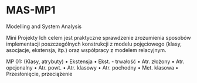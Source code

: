 # MAS-MP1
Modelling and System Analysis

Mini Projekty
Ich celem jest praktyczne sprawdzenie zrozumienia sposobów implementacji
poszczególnych konstrukcji z modelu pojęciowego (klasy, asocjacje, ekstensja,
itp.) oraz współpracy z modelem relacyjnym.

MP 01: (Klasy, atrybuty)
• Ekstensja
• Ekst. - trwałość
• Atr. złożony
• Atr. opcjonalny
• Atr. powt.
• Atr. klasowy
• Atr. pochodny
• Met. klasowa
• Przesłonięcie,
przeciążenie
